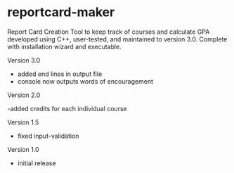 # reportcard-maker
Report Card Creation Tool to keep track of courses and calculate GPA developed using C++, user-tested, and maintained to version 3.0. Complete with installation wizard and executable.

Version 3.0 
- added end lines in output file
- console now outputs words of encouragement 

Version 2.0

-added credits for each individual course

Version 1.5 
- fixed input-validation 

Version 1.0 
- initial release
